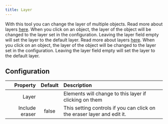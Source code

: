 ```yaml
---
title: Layer
---
```


With this tool you can change the layer of multiple objects. Read more about layers [here](../layers.md). When you click on an object, the layer of the object will be changed to the layer set in the configuration. Leaving the layer field empty will set the layer to the default layer. Read more about layers [here](../layers.md). When you click on an object, the layer of the object will be changed to the layer set in the configuration. Leaving the layer field empty will set the layer to the default layer.

## Configuration

|       Property | Default | Description                                                             |
| --------------:|:-------:|:----------------------------------------------------------------------- |
|          Layer |         | Elements will change to this layer if clicking on them                  |
| Include eraser |  false  | This setting controls if you can click on the eraser layer and edit it. |

